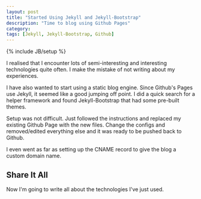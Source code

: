 ```yaml
---
layout: post
title: "Started Using Jekyll and Jekyll-Bootstrap"
description: "Time to blog using Github Pages"
category: 
tags: [Jekyll, Jekyll-Bootstrap, Github]
---
```

{% include JB/setup %}

I realised that I encounter lots of semi-interesting and interesting technologies quite often. I make the mistake of not writing about my experiences.

I have also wanted to start using a static blog engine. Since Github's Pages use Jekyll, it seemed like a good jumping off point. I did a quick search for a helper framework and found Jekyll-Bootstrap that had some pre-built themes.

Setup was not difficult. Just followed the instructions and replaced my existing Github Page with the new files. Change the configs and removed/edited everything else and it was ready to be pushed back to Github.

I even went as far as setting up the CNAME record to give the blog a custom domain name.

## Share It All 

Now I'm going to write all about the technologies I've just used.
